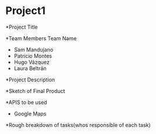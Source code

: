 # Project1
*Project Title

*Team Members Team Name
- Sam Mandujano
- Patricio Montes
- Hugo Vázquez
- Laura Beltrán

*Project Description

*Sketch of Final Product

*APIS to be used
- Google Maps

*Rough breakdown of tasks(whos responsible of each task)